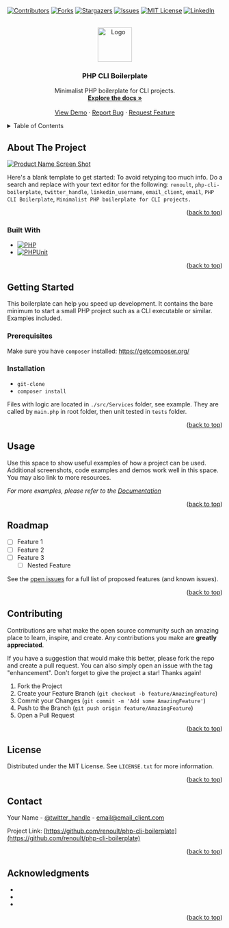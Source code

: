 <!-- Improved compatibility of back to top link: See: https://github.com/othneildrew/Best-README-Template/pull/73 -->
<a name="readme-top"></a>
<!--
*** Thanks for checking out the Best-README-Template. If you have a suggestion
*** that would make this better, please fork the repo and create a pull request
*** or simply open an issue with the tag "enhancement".
*** Don't forget to give the project a star!
*** Thanks again! Now go create something AMAZING! :D
-->



<!-- PROJECT SHIELDS -->
<!--
*** I'm using markdown "reference style" links for readability.
*** Reference links are enclosed in brackets [ ] instead of parentheses ( ).
*** See the bottom of this document for the declaration of the reference variables
*** for contributors-url, forks-url, etc. This is an optional, concise syntax you may use.
*** https://www.markdownguide.org/basic-syntax/#reference-style-links
-->
[![Contributors][contributors-shield]][contributors-url]
[![Forks][forks-shield]][forks-url]
[![Stargazers][stars-shield]][stars-url]
[![Issues][issues-shield]][issues-url]
[![MIT License][license-shield]][license-url]
[![LinkedIn][linkedin-shield]][linkedin-url]



<!-- PROJECT LOGO -->
<br />
<div align="center">
  <a href="https://github.com/renoult/php-cli-boilerplate">
    <img src="images/logo.png" alt="Logo" width="80" height="80">
  </a>

<h3 align="center">PHP CLI Boilerplate</h3>

  <p align="center">
    Minimalist PHP boilerplate for CLI projects.
    <br />
    <a href="https://github.com/renoult/php-cli-boilerplate"><strong>Explore the docs »</strong></a>
    <br />
    <br />
    <a href="https://github.com/renoult/php-cli-boilerplate">View Demo</a>
    ·
    <a href="https://github.com/renoult/php-cli-boilerplate/issues">Report Bug</a>
    ·
    <a href="https://github.com/renoult/php-cli-boilerplate/issues">Request Feature</a>
  </p>
</div>



<!-- TABLE OF CONTENTS -->
<details>
  <summary>Table of Contents</summary>
  <ol>
    <li>
      <a href="#about-the-project">About The Project</a>
      <ul>
        <li><a href="#built-with">Built With</a></li>
      </ul>
    </li>
    <li>
      <a href="#getting-started">Getting Started</a>
      <ul>
        <li><a href="#prerequisites">Prerequisites</a></li>
        <li><a href="#installation">Installation</a></li>
      </ul>
    </li>
    <li><a href="#usage">Usage</a></li>
    <li><a href="#roadmap">Roadmap</a></li>
    <li><a href="#contributing">Contributing</a></li>
    <li><a href="#license">License</a></li>
    <li><a href="#contact">Contact</a></li>
    <li><a href="#acknowledgments">Acknowledgments</a></li>
  </ol>
</details>



<!-- ABOUT THE PROJECT -->
## About The Project

[![Product Name Screen Shot][product-screenshot]](https://example.com)

Here's a blank template to get started: To avoid retyping too much info. Do a search and replace with your text editor for the following: `renoult`, `php-cli-boilerplate`, `twitter_handle`, `linkedin_username`, `email_client`, `email`, `PHP CLI Boilerplate`, `Minimalist PHP boilerplate for CLI projects.`

<p align="right">(<a href="#readme-top">back to top</a>)</p>



### Built With

* [![PHP][PHP]][PHP-url]
* [![PHPUnit][PHPUnit]][PHPUnit-url]

<p align="right">(<a href="#readme-top">back to top</a>)</p>



<!-- GETTING STARTED -->
## Getting Started

This boilerplate can help you speed up development. It contains the bare minimum to start a small PHP project such as a CLI executable or similar.
Examples included.

### Prerequisites

Make sure you have `composer` installed: https://getcomposer.org/

### Installation

* `git-clone`
* `composer install`

Files with logic are located in `./src/Services` folder, see example.
They are called by `main.php` in root folder, then unit tested in `tests` folder.

<p align="right">(<a href="#readme-top">back to top</a>)</p>

<!-- USAGE EXAMPLES -->
## Usage

Use this space to show useful examples of how a project can be used. Additional screenshots, code examples and demos work well in this space. You may also link to more resources.

_For more examples, please refer to the [Documentation](https://example.com)_

<p align="right">(<a href="#readme-top">back to top</a>)</p>



<!-- ROADMAP -->
## Roadmap

- [ ] Feature 1
- [ ] Feature 2
- [ ] Feature 3
    - [ ] Nested Feature

See the [open issues](https://github.com/renoult/php-cli-boilerplate/issues) for a full list of proposed features (and known issues).

<p align="right">(<a href="#readme-top">back to top</a>)</p>



<!-- CONTRIBUTING -->
## Contributing

Contributions are what make the open source community such an amazing place to learn, inspire, and create. Any contributions you make are **greatly appreciated**.

If you have a suggestion that would make this better, please fork the repo and create a pull request. You can also simply open an issue with the tag "enhancement".
Don't forget to give the project a star! Thanks again!

1. Fork the Project
2. Create your Feature Branch (`git checkout -b feature/AmazingFeature`)
3. Commit your Changes (`git commit -m 'Add some AmazingFeature'`)
4. Push to the Branch (`git push origin feature/AmazingFeature`)
5. Open a Pull Request

<p align="right">(<a href="#readme-top">back to top</a>)</p>



<!-- LICENSE -->
## License

Distributed under the MIT License. See `LICENSE.txt` for more information.

<p align="right">(<a href="#readme-top">back to top</a>)</p>



<!-- CONTACT -->
## Contact

Your Name - [@twitter_handle](https://twitter.com/twitter_handle) - email@email_client.com

Project Link: [https://github.com/renoult/php-cli-boilerplate](https://github.com/renoult/php-cli-boilerplate)

<p align="right">(<a href="#readme-top">back to top</a>)</p>



<!-- ACKNOWLEDGMENTS -->
## Acknowledgments

* []()
* []()
* []()

<p align="right">(<a href="#readme-top">back to top</a>)</p>



<!-- MARKDOWN LINKS & IMAGES -->
<!-- https://www.markdownguide.org/basic-syntax/#reference-style-links -->
[contributors-shield]: https://img.shields.io/github/contributors/renoult/php-cli-boilerplate.svg?style=for-the-badge
[contributors-url]: https://github.com/renoult/php-cli-boilerplate/graphs/contributors
[forks-shield]: https://img.shields.io/github/forks/renoult/php-cli-boilerplate.svg?style=for-the-badge
[forks-url]: https://github.com/renoult/php-cli-boilerplate/network/members
[stars-shield]: https://img.shields.io/github/stars/renoult/php-cli-boilerplate.svg?style=for-the-badge
[stars-url]: https://github.com/renoult/php-cli-boilerplate/stargazers
[issues-shield]: https://img.shields.io/github/issues/renoult/php-cli-boilerplate.svg?style=for-the-badge
[issues-url]: https://github.com/renoult/php-cli-boilerplate/issues
[license-shield]: https://img.shields.io/github/license/renoult/php-cli-boilerplate.svg?style=for-the-badge
[license-url]: https://github.com/renoult/php-cli-boilerplate/blob/master/LICENSE.txt
[linkedin-shield]: https://img.shields.io/badge/-LinkedIn-black.svg?style=for-the-badge&logo=linkedin&colorB=555
[linkedin-url]: https://linkedin.com/in/linkedin_username
[product-screenshot]: images/screenshot.png
[Next.js]: https://img.shields.io/badge/next.js-000000?style=for-the-badge&logo=nextdotjs&logoColor=white
[Next-url]: https://nextjs.org/
[React.js]: https://img.shields.io/badge/React-20232A?style=for-the-badge&logo=react&logoColor=61DAFB
[React-url]: https://reactjs.org/
[Vue.js]: https://img.shields.io/badge/Vue.js-35495E?style=for-the-badge&logo=vuedotjs&logoColor=4FC08D
[Vue-url]: https://vuejs.org/
[Angular.io]: https://img.shields.io/badge/Angular-DD0031?style=for-the-badge&logo=angular&logoColor=white
[Angular-url]: https://angular.io/
[Svelte.dev]: https://img.shields.io/badge/Svelte-4A4A55?style=for-the-badge&logo=svelte&logoColor=FF3E00
[Svelte-url]: https://svelte.dev/
[Laravel.com]: https://img.shields.io/badge/Laravel-FF2D20?style=for-the-badge&logo=laravel&logoColor=white
[Laravel-url]: https://laravel.com
[Bootstrap.com]: https://img.shields.io/badge/Bootstrap-563D7C?style=for-the-badge&logo=bootstrap&logoColor=white
[Bootstrap-url]: https://getbootstrap.com
[JQuery.com]: https://img.shields.io/badge/jQuery-0769ADsty?le=for-the-badge&logo=jquery&logoColor=white
[JQuery-url]: https://jquery.com 
[PHPUnit]: https://img.shields.io/badge/phpunit-3f9ed8?style=for-the-badge&logo=php&logoColor=white
[PHPUnit-url]: https://phpunit.de/
[PHP]: https://img.shields.io/badge/php-4c5b93?style=for-the-badge&logo=php&logoColor=white
[PHP-url]: https://www.php.com

